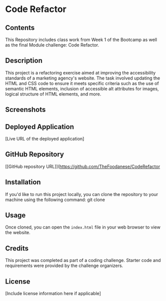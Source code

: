 # Code Refactor

## Contents

This Repository includes class work from Week 1 of the Bootcamp as well as the final Module challenge: Code Refactor.

## Description
This project is a refactoring exercise aimed at improving the accessibility standards of a marketing agency's website. The task involved updating the HTML and CSS code to ensure it meets specific criteria such as the use of semantic HTML elements, inclusion of accessible alt attributes for images, logical structure of HTML elements, and more.

## Screenshots


## Deployed Application
[Live URL of the deployed application]

## GitHub Repository
[[GitHub repository URL]](https://github.com/TheFoodanese/CodeRefactor

## Installation
If you'd like to run this project locally, you can clone the repository to your machine using the following command:
git clone <repository-url>


## Usage
Once cloned, you can open the `index.html` file in your web browser to view the website.

## Credits
This project was completed as part of a coding challenge. Starter code and requirements were provided by the challenge organizers.

## License
[Include license information here if applicable]
